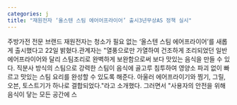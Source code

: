 ```yaml
---
categories: j
title: "재원전자 ‘올스텐 스팀 에어어프라이어’ 출시3년무상AS 정책 실시"
---
```

주방가전 전문 브랜드 재원전자는 청소가 필요 없는 ‘올스텐 스팀 에어프라이어’를 새롭게 출시했다고 22일 밝혔다.관계자는 "열풍으로만 가열하여 건조하게 조리되었던 일반 에어프라이어와 달리 스팀조리로 완벽하게 보완함으로써 보다 맛있는 음식을 만들 수 있다. 직분사 방식의 스팀으로 강력한 스팀이 음식에 골고루 침투하여 영양소 파괴 없이 빠르고 맛있는 스팀 요리를 완성할 수 있도록 해준다. 아울러 에어프라이기와 찜기, 그릴, 오븐, 토스트기가 하나로 결합되었다."라고 소개했다. 그러면서 "사용자의 안전을 위해 음식이 닿는 모든 공간에 스